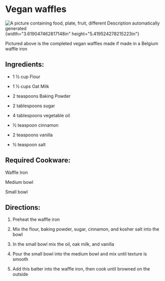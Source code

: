 # Vegan waffles

![A picture containing food, plate, fruit, different Description
automatically
generated](images/media/image5.jpg){width="3.619047462817148in"
height="5.419524278215223in"}

Pictured above is the completed vegan waffles made if made in a Belgium
waffle iron

## Ingredients:
- 1 ½ cup Flour  

- 1 ½ cups Oat Milk         

- 2 teaspoons Baking Powder         

- 2 tablespoons sugar
 
- 4 tablespoons vegetable oil
 
- ½ teaspoon cinnamon
   
- 2 teaspoons vanilla
    
- ½ teaspoon salt                    

## Required Cookware:

Waffle Iron

Medium bowl

Small bowl

## Directions:

1.  Preheat the waffle iron

2.  Mix the flour, baking powder, sugar, cinnamon, and kosher salt into
    the bowl

3.  In the small bowl mix the oil, oak milk, and vanilla

4.  Pour the small bowl into the medium bowl and mix until texture is
    smooth

5.  Add this batter into the waffle iron, then cook until browned on the
    outside


